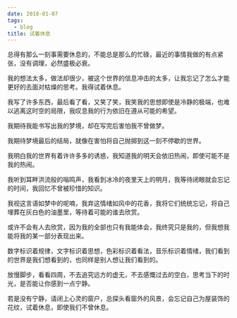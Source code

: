```yaml
---
date: 2018-01-07
tags:
  - blog
title: 试着休息
---
```


总得有那么一刻事需要休息的，不能总是那么的忙碌，最近的事情我做的有点紧张，没有调理，必然盛极必衰。

我的想法太多，做法却很少，被这个世界的信息冲击的太多，让我忘记了怎么才能更好的去面对枯燥的思考。我得试着休息。

我写了许多东西，最后看了看，又笑了笑，我笑我的思想即使是冷静的极端，也难以逃离这时空的局限，我叹息我的行为依旧在遵从可能的希望。

我期待我能书写出我的梦境，却在写完后害怕我不曾做梦。

我期待梦境最后的结局，就像在害怕将自己抛掷到这一刻不停歇的世界。

我明白我的世界有着许许多多的诱惑，我知道我的明天会依旧热闹，即使可能不是我的热闹。

我听到耳畔洪流般的嗡鸣声，我看到冰冷的夜里天上的明月，我等待闭眼就会忘记的时间，我回忆不曾被珍惜的知识。

我视这言语如梦中的呢喃，我弃这情绪如风中的花香，我将它们统统忘记，将自己埋葬在灰白色的油墨里，等待着可能的谁去欣赏。

或许不会有人去欣赏，因为我的全部也只有我能体会，我终究只是我的，但我想我能将我的某一部分表现出来。

数字标识着规律，文字标识着思想，色彩标识着看法，音乐标识着情绪，我们看到的世界是我们想看到的，也同样是别人想让我们看到的。

放慢脚步，看看四周，不去追究远方的虚无，不去感慨过去的空白，思考当下的时光，是否能让你感到一点宁静。

若是没有宁静，请闭上心灵的窗户，总探头看窗外的风景，会忘记自己为屋装饰的花纹，试着休息，即使我们不曾休息。
